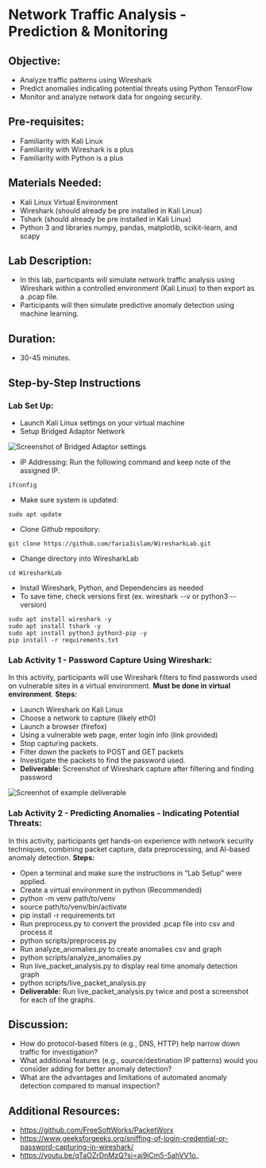 # Network Traffic Analysis - Prediction & Monitoring

## Objective:
- Analyze traffic patterns using Wireshark
- Predict anomalies indicating potential threats using Python TensorFlow
- Monitor and analyze network data for ongoing security.

## Pre-requisites: 
- Familiarity with Kali Linux
- Familiarity with Wireshark is a plus
- Familiarity with Python is a plus

## Materials Needed: 
- Kali Linux Virtual Environment
- Wireshark (should already be pre installed in Kali Linux)
- Tshark (should already be pre installed in Kali Linux)
- Python 3 and libraries numpy, pandas, matplotlib, scikit-learn, and scapy

## Lab Description: 
- In this lab, participants will simulate network traffic analysis using Wireshark within a controlled environment (Kali Linux) to then export as a .pcap file. 
- Participants will then simulate predictive anomaly detection using machine learning.

## Duration: 
- 30-45 minutes.

## Step-by-Step Instructions
### Lab Set Up:
- Launch Kali Linux settings on your virtual machine
- Setup Bridged Adaptor Network

![Screenshot of Bridged Adaptor settings](https://github.com/user-attachments/assets/885583ce-9c5a-49c6-93a4-65b0b59226a4)

- IP Addressing: Run the following command and keep note of the assigned IP.
```
ifconfig
```
- Make sure system is updated:
```
sudo apt update
```
- Clone Github repository:
```
git clone https://github.com/faria3islam/WiresharkLab.git
```
- Change directory into WiresharkLab
```
cd WiresharkLab
```
- Install Wireshark, Python, and Dependencies as needed
- To save time, check versions first (ex. wireshark --v or python3 --version)
```
sudo apt install wireshark -y
sudo apt install tshark -y
sudo apt install python3 python3-pip -y
pip install -r requirements.txt
```

### Lab Activity 1 - Password Capture Using Wireshark:
In this activity, participants will use Wireshark filters to find passwords used on vulnerable sites in a virtual environment. **Must be done in virtual environment**.
**Steps:**
- Launch Wireshark on Kali Linux
- Choose a network to capture (likely eth0)
- Launch a browser (firefox)
- Using a vulnerable web page, enter login info (link provided)
- Stop capturing packets.
- Filter down the packets to POST and GET packets
- Investigate the packets to find the password used.
- **Deliverable:** Screenshot of Wireshark capture after filtering and finding password

![Screenhot of example deliverable](https://github.com/user-attachments/assets/20e2d7c3-982e-45ce-bcfa-67653ef471cf)

### Lab Activity 2 - Predicting Anomalies - Indicating Potential Threats:
In this activity, participants get hands-on experience with network security techniques, combining packet capture, data preprocessing, and AI-based anomaly detection.
**Steps:**
- Open a terminal and make sure the instructions in “Lab Setup” were applied.
- Create a virtual environment in python (Recommended)
- python -m venv path/to/venv
- source path/to/venv/bin/activate
- pip install -r requirements.txt
- Run preprocess.py to convert the provided .pcap file into csv and process it
- python scripts/preprocess.py
- Run analyze_anomalies.py to create anomalies csv and graph
- python scripts/analyze_anomalies.py
- Run live_packet_analysis.py to display real time anomaly detection graph
- python scripts/live_packet_analysis.py
- **Deliverable:** Run live_packet_analysis.py twice and post a screenshot for each of the graphs.

## Discussion:
- How do protocol-based filters (e.g., DNS, HTTP) help narrow down traffic for investigation?
- What additional features (e.g., source/destination IP patterns) would you consider adding for better anomaly detection?
- What are the advantages and limitations of automated anomaly detection compared to manual inspection?

## Additional Resources:
- https://github.com/FreeSoftWorks/PacketWorx
- https://www.geeksforgeeks.org/sniffing-of-login-credential-or-password-capturing-in-wireshark/
- https://youtu.be/qTaOZrDnMzQ?si=aj9jCm5-5ahVV1o_


